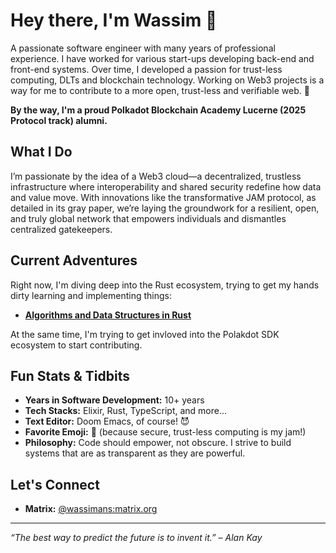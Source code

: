 # Hey there, I'm Wassim 👋

A passionate software engineer with many years of professional experience. I have worked for various start-ups developing back-end and front-end systems. Over time, I developed a passion for trust-less computing, DLTs and blockchain technology. Working on Web3 projects is a way for me to contribute to a more open, trust-less and verifiable web. 🚀

**By the way, I'm a proud Polkadot Blockchain Academy Lucerne (2025 Protocol track) alumni.**

## What I Do

I’m passionate by the idea of a Web3 cloud—a decentralized, trustless infrastructure where interoperability and shared security redefine how data and value move. With innovations like the transformative JAM protocol, as detailed in its gray paper, we’re laying the groundwork for a resilient, open, and truly global network that empowers individuals and dismantles centralized gatekeepers.

## Current Adventures

Right now, I'm diving deep into the Rust ecosystem, trying to get my hands dirty learning and implementing things:

- **[Algorithms and Data Structures in Rust](https://github.com/wassimans/algorithms-and-data-structures-in-rust)**

At the same time, I'm trying to get invloved into the Polakdot SDK ecosystem to start contributing.

## Fun Stats & Tidbits

- **Years in Software Development:** 10+ years  
- **Tech Stacks:** Elixir, Rust, TypeScript, and more...
- **Text Editor:** Doom Emacs, of course! 😈
- **Favorite Emoji:** 🔐 (because secure, trust-less computing is my jam!)  
- **Philosophy:** Code should empower, not obscure. I strive to build systems that are as transparent as they are powerful.

## Let's Connect

- **Matrix:** [@wassimans:matrix.org](https://matrix.to/#/@wassimans:matrix.org)

---

*“The best way to predict the future is to invent it.” – Alan Kay*

